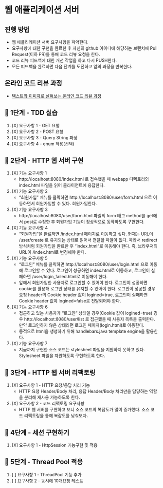 # 웹 애플리케이션 서버
## 진행 방법
* 웹 애플리케이션 서버 요구사항을 파악한다.
* 요구사항에 대한 구현을 완료한 후 자신의 github 아이디에 해당하는 브랜치에 Pull Request(이하 PR)를 통해 코드 리뷰 요청을 한다.
* 코드 리뷰 피드백에 대한 개선 작업을 하고 다시 PUSH한다.
* 모든 피드백을 완료하면 다음 단계를 도전하고 앞의 과정을 반복한다.

## 온라인 코드 리뷰 과정
* [텍스트와 이미지로 살펴보는 온라인 코드 리뷰 과정](https://github.com/next-step/nextstep-docs/tree/master/codereview)
  


## 🚀 1단계 - TDD 실습
1. [X] 요구사항 1 - GET 요청
2. [X] 요구사항 2 - POST 요청
3. [X] 요구사항 3 - Query String 파싱
4. [X] 요구사항 4 - enum 적용(선택)


## 🚀 2단계 - HTTP 웹 서버 구현
1. [X] 기능 요구사항 1
   - http://localhost:8080/index.html 로 접속했을 때 webapp 디렉토리의 index.html 파일을 읽어 클라이언트에 응답한다.
2. [X] 기능 요구사항 2
   - “회원가입” 메뉴를 클릭하면 http://localhost:8080/user/form.html 으로 이동하면서 회원가입할 수 있다. 회원가입한다.
3. [X] 기능 요구사항 3
   - http://localhost:8080/user/form.html 파일의 form 태그 method를 get에서 post로 수정한 후 회원가입 기능이 정상적으로 동작하도록 구현한다.
4. [X] 기능 요구사항 4
   - “회원가입”을 완료하면 /index.html 페이지로 이동하고 싶다. 현재는 URL이 /user/create 로 유지되는 상태로 읽어서 전달할 파일이 없다. 따라서 redirect 방식처럼 회원가입을 완료한 후 “index.html”로 이동해야 한다. 즉, 브라우저의 URL이 /index.html로 변경해야 한다.
5. [X] 기능 요구사항 5
   - “로그인” 메뉴를 클릭하면 http://localhost:8080/user/login.html 으로 이동해 로그인할 수 있다. 로그인이 성공하면 index.html로 이동하고, 로그인이 실패하면 /user/login_failed.html로 이동해야 한다.
   - 앞에서 회원가입한 사용자로 로그인할 수 있어야 한다. 로그인이 성공하면 cookie를 활용해 로그인 상태를 유지할 수 있어야 한다. 로그인이 성공할 경우 요청 header의 Cookie header 값이 logined=true, 로그인이 실패하면 Cookie header 값이 logined=false로 전달되어야 한다.
6. [X] 기능 요구사항 6
   - 접근하고 있는 사용자가 “로그인” 상태일 경우(Cookie 값이 logined=true) 경우 http://localhost:8080/user/list 로 접근했을 때 사용자 목록을 출력한다. 만약 로그인하지 않은 상태라면 로그인 페이지(login.html)로 이동한다.
   - 동적으로 html을 생성하기 위해 handlebars.java template engine을 활용한다.
7. [X] 기능 요구사항 7
   - 지금까지 구현한 소스 코드는 stylesheet 파일을 지원하지 못하고 있다. Stylesheet 파일을 지원하도록 구현하도록 한다.
   
## 🚀 3단계 - HTTP 웹 서버 리팩토링
1. [X] 요구사항 1 - HTTP 요청/응답 처리 기능
   - HTTP 요청 Header/Body 처리, 응답 Header/Body 처리만을 담당하는 역할을 분리해 재사용 가능하도록 한다.
2. [X] 요구사항 2 - 코드 리팩토링 요구사항
   - HTTP 웹 서버를 구현하고 보니 소스 코드의 복잡도가 많이 증가했다. 소스 코드 리팩토링을 통해 복잡도를 낮춰보자.

## 🚀 4단계 - 세션 구현하기
1. [X] 요구사항 1 - HttpSession 기능구현 및 적용

## 🚀 5단계 - Thread Pool 적용
1. [ ] 요구사항 1 - ThreadPool 기능 추가
2. [ ] 요구사항 2 - 동시에 10개요청 테스트
